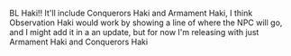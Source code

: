 BL Haki!! It'll include Conquerors Haki and Armament Haki, I think Observation Haki would work by showing a line of where the NPC will go, and I might add it in a an update, but for now I'm releasing with just Armament Haki and Conquerors Haki
